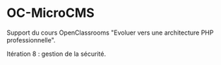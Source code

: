 # OC-MicroCMS

Support du cours OpenClassrooms "Evoluer vers une architecture PHP professionnelle".

Itération 8 : gestion de la sécurité.
